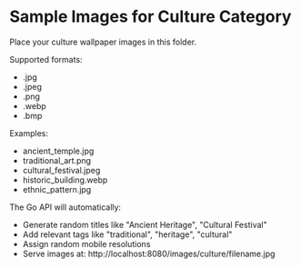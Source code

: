 # Sample Images for Culture Category

Place your culture wallpaper images in this folder.

Supported formats:
- .jpg
- .jpeg  
- .png
- .webp
- .bmp

Examples:
- ancient_temple.jpg
- traditional_art.png
- cultural_festival.jpeg
- historic_building.webp
- ethnic_pattern.jpg

The Go API will automatically:
- Generate random titles like "Ancient Heritage", "Cultural Festival"
- Add relevant tags like "traditional", "heritage", "cultural"
- Assign random mobile resolutions
- Serve images at: http://localhost:8080/images/culture/filename.jpg